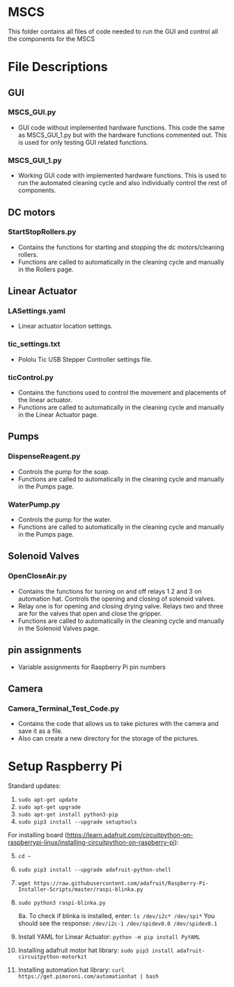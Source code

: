 # MSCS

This folder contains all files of code needed to run the GUI and control all the components for the MSCS 

# File Descriptions

## GUI
 ### MSCS_GUI.py
 - GUI code without implemented hardware functions. This code the same as MSCS_GUI_1.py but with the hardware functions commented out. This is used for only testing  GUI related functions.
 ### MSCS_GUI_1.py
 - Working GUI code with implemented hardware functions. This is used to run the automated cleaning cycle and also individually control the rest of components. 


## DC motors
 ### StartStopRollers.py
 - Contains the functions for starting and stopping the dc motors/cleaning rollers. 
 - Functions are called to automatically in the cleaning cycle and manually in the Rollers page. 
 
 
## Linear Actuator 
 ### LASettings.yaml
 - Linear actuator location settings.
 ### tic_settings.txt
 - Pololu Tic USB Stepper Controller settings file.
 ### ticControl.py
 - Contains the functions used to control the movement and placements of the linear actuator.
 - Functions are called to automatically in the cleaning cycle and manually in the Linear Actuator page.


## Pumps
 ### DispenseReagent.py
 - Controls the pump for the soap. 
 - Functions are called to automatically in the cleaning cycle and manually in the Pumps page. 
 ### WaterPump.py
 -  Controls the pump for the water. 
 -  Functions are called to automatically in the cleaning cycle and manually in the Pumps page.


## Solenoid Valves
 ### OpenCloseAir.py
 - Contains the functions for turning on and off relays 1 2 and 3 on automation hat. Controls the opening and closing of solenoid valves. 
 - Relay one is for opening and closing drying valve. Relays two and three are for the valves that open and close the gripper. 
 - Functions are called to automatically in the cleaning cycle and manually in the Solenoid Valves page.
 

## pin assignments
 - Variable assignments for Raspberry Pi pin numbers
 
## Camera
 ### Camera_Terminal_Test_Code.py
 - Contains the code that allows us to take pictures with the camera and save it as a file.
 - Also can create a new directory for the storage of the pictures.
 
# Setup Raspberry Pi
Standard updates: 
1. `sudo apt-get update`
2. `sudo apt-get upgrade` 
3. `sudo apt-get install python3-pip`
4. `sudo pip3 install --upgrade setuptools`

For installing board (https://learn.adafruit.com/circuitpython-on-raspberrypi-linux/installing-circuitpython-on-raspberry-pi):

5. `cd ~`
6. `sudo pip3 install --upgrade adafruit-python-shell`
7. `wget https://raw.githubusercontent.com/adafruit/Raspberry-Pi-Installer-Scripts/master/raspi-blinka.py`
8. `sudo python3 raspi-blinka.py`

   8a. To check if blinka is installed, enter: `ls /dev/i2c* /dev/spi*`
       You should see the response: `/dev/i2c-1 /dev/spidev0.0 /dev/spidev0.1`

10. Install YAML for Linear Actuator: `python -m pip install PyYAML`
11. Installing adafruit motor hat library: `sudo pip3 install adafruit-circuitpython-motorkit`
13. Installing automation hat library: `curl https://get.pimoroni.com/automationhat | bash`
